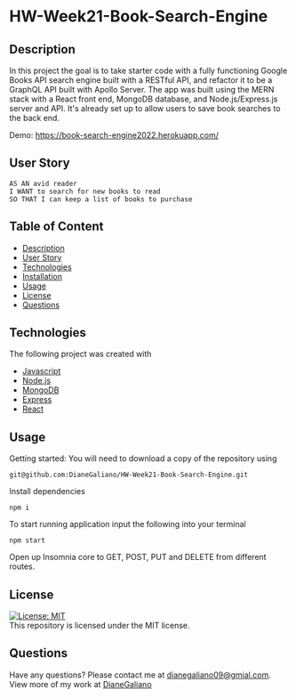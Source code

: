 # HW-Week21-Book-Search-Engine

## Description
In this project the goal is to take starter code with a fully functioning Google Books API search engine built with a RESTful API, and refactor it to be a GraphQL API built with Apollo Server. 
The app was built using the MERN stack with a React front end, MongoDB database, and Node.js/Express.js server and API. It's already set up to allow users to save book searches to the back end.

Demo:
https://book-search-engine2022.herokuapp.com/

## User Story
  
```
AS AN avid reader
I WANT to search for new books to read
SO THAT I can keep a list of books to purchase
```

## Table of Content
* [Description](#description)
* [User Story](#user-story)
* [Technologies](#technologies)
* [Installation](#installation)
* [Usage](#usage)
* [License](#license)
* [Questions](#questions)

##  Technologies
The following project was created with 
* [Javascript](https://www.javascript.com/)
* [Node.js](https://nodejs.org/en/)
* [MongoDB](https://www.mongodb.com/)
* [Express](https://www.npmjs.com/package/express)
* [React](https://reactjs.org/)

## Usage
Getting started:
You will need to download a copy of the repository using 
<br>
```terminal
git@github.com:DianeGaliano/HW-Week21-Book-Search-Engine.git
```

Install dependencies 
```terminal
npm i
``` 
To start running application input the following into your terminal
```terminal
npm start
```
Open up Insomnia core to GET, POST, PUT and DELETE from different routes.
## License
[![License: MIT](https://img.shields.io/badge/License-MIT-yellow.svg)](https://opensource.org/licenses/MIT)
<br>
This repository is licensed under the MIT license.

## Questions
Have any questions? Please contact me at [dianegaliano09@gmial.com](mailto:dianegaliano09@gmail.com). View more of my work at [DianeGaliano](https://github.com/DianeGaliano) 